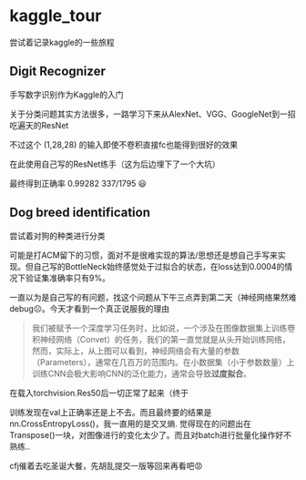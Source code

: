 # kaggle_tour
尝试着记录kaggle的一些旅程

## Digit Recognizer

手写数字识别作为Kaggle的入门

关于分类问题其实方法很多，一路学习下来从AlexNet、VGG、GoogleNet到一招吃遍天的ResNet

不过这个 (1,28,28) 的输入即使不卷积直接fc也能得到很好的效果

在此使用自己写的ResNet练手（这为后边埋下了一个大坑）



最终得到正确率  0.99282 337/1795  😃

## Dog breed identification

尝试着对狗的种类进行分类

可能是打ACM留下的习惯，面对不是很难实现的算法/思想还是想自己手写来实现。但自己写的BottleNeck始终感觉处于过拟合的状态，在loss达到0.0004的情况下验证集准确率只有9%。

一直以为是自己写的有问题，找这个问题从下午三点弄到第二天（神经网络果然难debug☹️。今天才看到一个真正说服我的理由

> 我们被赋予一个深度学习任务时，比如说，一个涉及在图像数据集上训练卷积神经网络（Convet）的任务，我们的第一直觉就是从头开始训练网络，然而，实际上，从上图可以看到，神经网络会有大量的参数（Parameters），通常在几百万的范围内。在小数据集（小于参数数量）上训练CNN会极大影响CNN的泛化能力，通常会导致**过度拟合**。

在载入torchvision.Res50后一切正常了起来（终于



训练发现在val上正确率还是上不去。而且最终要的结果是nn.CrossEntropyLoss()，我一直用的是交叉熵. 觉得现在的问题出在Transpose()一块，对图像进行的变化太少了。而且对batch进行批量化操作好不熟练..

cfj催着去吃圣诞大餐，先胡乱提交一版等回来再看吧😡

